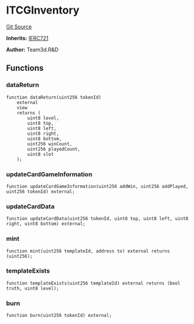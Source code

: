 # ITCGInventory
[Git Source](https://github.com//Team3dVidyaGames/Contracts/blob/979b23aadc6ba57e24bde02cea0a160d5543b450/src/contracts/interfaces/ITCGInventory.sol)

**Inherits:**
[IERC721](/src/contracts/flattened/flattened_TCGInventory.sol/interface.IERC721.md)

**Author:**
Team3d.R&D


## Functions
### dataReturn


```solidity
function dataReturn(uint256 tokenId)
    external
    view
    returns (
        uint8 level,
        uint8 top,
        uint8 left,
        uint8 right,
        uint8 bottom,
        uint256 winCount,
        uint256 playedCount,
        uint8 slot
    );
```

### updateCardGameInformation


```solidity
function updateCardGameInformation(uint256 addWin, uint256 addPlayed, uint256 tokenId) external;
```

### updateCardData


```solidity
function updateCardData(uint256 tokenId, uint8 top, uint8 left, uint8 right, uint8 bottom) external;
```

### mint


```solidity
function mint(uint256 templateId, address to) external returns (uint256);
```

### templateExists


```solidity
function templateExists(uint256 templateId) external returns (bool truth, uint8 level);
```

### burn


```solidity
function burn(uint256 tokenId) external;
```

